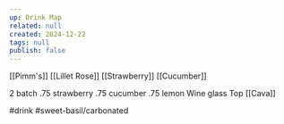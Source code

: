 ```yaml
---
up: Drink Map
related: null
created: 2024-12-22
tags: null
publish: false
---
```

[[Pimm's]]
[[Lillet Rose]]
[[Strawberry]]
[[Cucumber]]

2 batch
.75 strawberry
.75 cucumber 
.75 lemon
Wine glass
Top [[Cava]]

#drink 
#sweet-basil/carbonated  